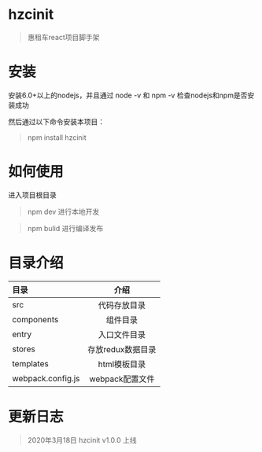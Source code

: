 # hzcinit
> 惠租车react项目脚手架


# 安装

安装6.0+以上的nodejs，并且通过 node -v 和 npm -v 检查nodejs和npm是否安装成功

然后通过以下命令安装本项目：
> npm install hzcinit



# 如何使用

进入项目根目录

> npm dev 进行本地开发

> npm bulid 进行编译发布


# 目录介绍

|目录|介绍|
|:-|:-:|
|src|代码存放目录|
|components|组件目录|
|entry|入口文件目录|
|stores|存放redux数据目录|
|templates|html模板目录|
|webpack.config.js|webpack配置文件|

# 更新日志

> 2020年3月18日 hzcinit v1.0.0 上线